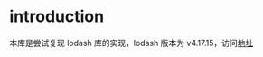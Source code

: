 # introduction

本库是尝试复现 lodash 库的实现，lodash 版本为 v4.17.15，访问[地址](https://www.lodashjs.com/docs/latest)
